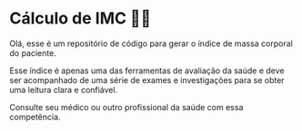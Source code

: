# Cálculo de IMC :woman_health_worker:
Olá, esse é um repositório de código para gerar o índice de massa corporal do paciente.

Esse índice é apenas uma das ferramentas de avaliação da saúde e deve ser acompanhado de uma série de exames e investigações para se obter uma leitura clara e confiável.  

Consulte seu médico ou outro profissional da saúde com essa competência.